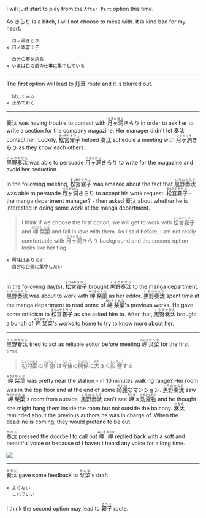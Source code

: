 I will just start to play from the `After Part` option this time.

As きらり is a bitch, I will not choose to mess with. It is kind bad for my heart.

```
  月ヶ洞きらり
x 日ノ本富士子
```

```
  自分の夢を語る
x いまは目の前の仕事に集中している
```

---

The first option will lead to 灯華 route and it is blurred out.

```
  試してみる
x 止めておく
```

---

奏汰 was having trouble to contact with <ruby>月ヶ洞<rt>つきがほら</rt>きらり</rt></ruby> in order to ask her to write a section for the company magazine. Her manager didn't let 奏汰 contact her. Luckily, <ruby>松宮<rt>まつみや</rt>霧子<rt>きりこ</rt></ruby> helped 奏汰 schedule a meeting with <ruby>月ヶ洞<rt>つきがほら</rt>きらり</rt></ruby> as they know each others.

<ruby>黒野<rt>くろの</rt>奏汰<rt>かなた</rt></ruby> was able to persuade <ruby>月ヶ洞<rt>つきがほら</rt>きらり</rt></ruby> to write for the magazine and avoid her seduction.

In the following meeting, <ruby>松宮<rt>まつみや</rt>霧子<rt>きりこ</rt></ruby> was amazed about the fact that <ruby>黒野<rt>くろの</rt>奏汰<rt>かなた</rt></ruby> was able to persuade <ruby>月ヶ洞<rt>つきがほら</rt>きらり</rt></ruby> to accept his work request. <ruby>松宮<rt>まつみや</rt>霧子<rt>きりこ</rt></ruby> - the manga department manager? - then asked 奏汰 about whether he is interested in doing some work at the manga department.

> I think if we choose the first option, we will get to work with <ruby>松宮<rt>まつみや</rt>霧子<rt>きりこ</rt></ruby> and <ruby>岬<rt>みさき</rt>栞菜<rt>かんな</rt></ruby> and fall in love with them. As I said before, I am not really comfortable with <ruby>月ヶ洞<rt>つきがほら</rt>きらり</rt></ruby> background and the second option looks like her flag.

```
x 興味はあります
  自分の企画に集中したい
```

---

In the following day(s), <ruby>松宮<rt>まつみや</rt>霧子<rt>きりこ</rt></ruby> brought <ruby>黒野<rt>くろの</rt>奏汰<rt>かなた</rt></ruby> to the manga department. <ruby>黒野<rt>くろの</rt>奏汰<rt>かなた</rt></ruby> was about to work with <ruby>岬<rt>みさき</rt>栞菜<rt>かんな</rt></ruby> as her editor. <ruby>黒野<rt>くろの</rt>奏汰<rt>かなた</rt></ruby> spent time at the manga department to read some of <ruby>岬<rt>みさき</rt>栞菜<rt>かんな</rt></ruby>'s previous works. He gave some criticism to <ruby>松宮<rt>まつみや</rt>霧子<rt>きりこ</rt></ruby> as she asked him to. After that, <ruby>黒野<rt>くろの</rt>奏汰<rt>かなた</rt></ruby> brought a bunch of <ruby>岬<rt>みさき</rt>栞菜<rt>かんな</rt></ruby>'s works to home to try to know more about her.

---

<ruby>黒野<rt>くろの</rt>奏汰<rt>かなた</rt></ruby> tried to act as reliable editor before meeting <ruby>岬<rt>みさき</rt>栞菜<rt>かんな</rt></ruby> for the first time.

> <ruby>初<rt>しょ</rt>対<rt>たい</rt>面<rt>めん</rt>の<rt></rt>印<rt>いん</rt>象<rt>しょう</rt>は<rt></rt>今<rt>こん</rt>後<rt>ご</rt>の<rt></rt>関<rt>かん</rt>係<rt>けい</rt>に<rt></rt>大<rt>おお</rt>きく<rt></rt>影<rt>えい</rt>響<rt>きょう</rt>する</ruby>

<ruby>岬<rt>みさき</rt>栞菜<rt>かんな</rt></ruby> was pretty near the station - in 10 minutes walking range? Her room was in the top floor and at the end of some <ruby>綺麗<rt>きれい</rt>なマンション</ruby>. <ruby>黒野<rt>くろの</rt>奏汰<rt>かなた</rt></ruby> saw <ruby>岬<rt>みさき</rt>栞菜<rt>かんな</rt></ruby>'s room from outside. <ruby>黒野<rt>くろの</rt>奏汰<rt>かなた</rt></ruby> can't see <ruby>岬<rt>みさき</rt></ruby>'s <ruby>洗<rt>せん</rt>濯<rt>たく</rt>物<rt>もの</rt></ruby> and he thought she might hang them inside the room but not outside the balcony. <ruby>奏汰<rt>かなた</rt></ruby> reminded about the previous authors he was in charge of. When the deadline is coming, they would pretend to be out.

<ruby>奏汰<rt>かなた</rt></ruby> pressed the doorbell to call out <ruby>岬<rt>みさき</rt></ruby>. <ruby>岬<rt>みさき</rt></ruby> replied back with a soft and beautiful voice or because of I haven't heard any voice for a long time.

![](https://i.imgur.com/qXLuCcb.png)

---

<ruby>奏汰<rt>かなた</rt></ruby> gave some feedback to <ruby>栞菜<rt>かんな</rt></ruby>'s draft.

```
x よくない
  これでいい
```

I think the second option may lead to <ruby>霧子<rt>きりこ</rt></ruby> route.
